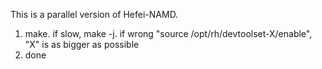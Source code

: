 This is a parallel version of Hefei-NAMD.

1. make. if slow, make -j. if wrong "source /opt/rh/devtoolset-X/enable", "X" is as bigger as possible
2. done